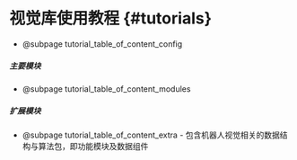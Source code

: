 视觉库使用教程 {#tutorials}
============

- @subpage tutorial_table_of_content_config

##### 主要模块

- @subpage tutorial_table_of_content_modules

##### 扩展模块

- @subpage tutorial_table_of_content_extra - 包含机器人视觉相关的数据结构与算法包，即功能模块及数据组件
